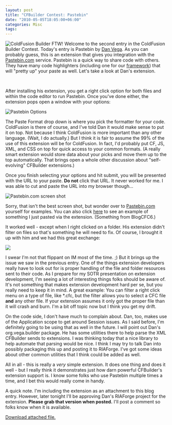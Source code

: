 ```yaml
---
layout: post
title: "CFBuilder Contest: Pastebin"
date: "2010-05-05T18:05:00+06:00"
categories: Misc 
tags: 
---
```


<img src="https://static.raymondcamden.com/images/cfjedi/cf_builder_appicon.jpg" align="left" style="margin-right:5px" title="ColdFusion Builder FTW!" /> Welcome to the second entry in the ColdFusion Builder Contest. Today's entry is Pastebin by <a href="http://www.danvega.org/blog/">Dan Vega</a>. As you can probably guess, this is an extension that gives you integration with the <a href="http://pastebin.com/">Pastebin.com</a> service. Pastebin is a quick way to share code with others. They have many code highlighters (including one for our <a href="http://www.adobe.com/go/coldfusion">framework</a>) that will "pretty up" your paste as well. Let's take a look at Dan's extension.
<!--more-->
<br clear="left" />

<p>

After installing his extension, you get a right click option for both files and within the code editor to run Pastebin. Once you've done either, the extension pops open a window with your options:

<p>

<img src="https://static.raymondcamden.com/images/cfjedi/pb1.png" title="Pastebin Options" />

<p>

The Paste Format drop down is where you pick the formatter for your code. ColdFusion is there of course, and I've told Dan it would make sense to put it on top. Not because I think ColdFusion is more important than any other language. (Wait, I do actually.) But I think it is fair to assume the 99% of the use of this extension will be for ColdFusion. In fact, I'd probably put CF, JS, XML, and CSS on top for quick access to your common formats. (A really smart extension would store data about your picks and move them up to the top automatically. That brings open a whole other discussion about "self-evolving" CFBuilder extensions.) 

<p>

Once you finish selecting your options and hit submit, you will be presented with the URL to your paste. <b>Do not</b> click that URL. It never worked for me. I was able to cut and paste the URL into my browser though...

<p>

<img src="https://static.raymondcamden.com/images/cfjedi/pb2.png" title="Pastebin.com screen shot" />

<p>

Sorry, that isn't the best screen shot, but wonder over to <a href="http://www.pastebin.com">Pastebin.com</a> yourself for examples. You can also click <a href="http://pastebin.com/zm6sjhMR">here</a> to see an example of something I just pasted via the extension. (Something from BlogCFC6.) 

<p>

It worked well - except when I right clicked on a folder. His extension didn't filter on files so that's something he will need to fix. Of course, I brought it up with him and we had this great exchange:

<p>

<img src="https://static.raymondcamden.com/images/cfjedi/pb3.png" />

<p>

I swear I'm not that flippant on IM most of the time. ;) But it brings up the issue we saw in the previous entry. One of the things extension developers really have to look out for is proper handling of the file and folder resources sent to their code. As I prepare for my SOTR presentation on extension development, I'm seeing a lot of interesting things folks should be aware of. It's not something that makes extension development hard per se, but you really need to keep it in mind. A great example: You can filter a right click menu on a type of file, like *.cfc, but the filter allows you to select a CFC file <b>and</b> any other file. If your extension assumes it only got the proper file than it will crash and burn. I'm a bit off topic now but I think you get my drift.

<p>

On the code side, I don't have much to complain about. Dan, too, makes use of the Application scope to get around Session issues. As I said before, I'm definitely going to be using that as well in the future. I will point out Dan's org.vega.builder package. He has some utilities there to help parse the XML CFBuilder sends to extensions. I was thinking today that a nice library to help automate that parsing would be nice. I think I may try to talk Dan into possibly packaging this up and posting it to RIAForge. I've got some ideas about other common utilities that I think could be added as well.

<p>

All in all - this is really a <i>very</i> simple extension. It does one thing and does it well - but I really think it demonstrates just how darn powerful CFBuilder's extension support is. I know some folks who use Pastebin multiple times a time, and I bet this would really come in handy.

<p>

A quick note. I'm including the extension as an attachment to this blog entry. However, later tonight I'll be approving Dan's RIAForge project for the extension. <b>Please grab that version when posted.</b> I'll post a comment so folks know when it is available.<p><a href='enclosures/C%3A%5Chosts%5C2009%2Ecoldfusionjedi%2Ecom%5Cenclosures%2FPastebin%2Ezip'>Download attached file.</a></p>